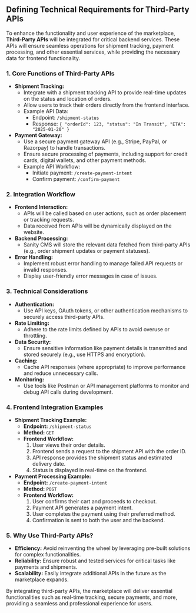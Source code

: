 ## Defining Technical Requirements for Third-Party APIs
To enhance the functionality and user experience of the marketplace, **Third-Party APIs** will be integrated for critical backend services. These APIs will ensure seamless operations for shipment tracking, payment processing, and other essential services, while providing the necessary data for frontend functionality.

### 1. Core Functions of Third-Party APIs
- **Shipment Tracking:**
  - Integrate with a shipment tracking API to provide real-time updates on the status and location of orders.
  - Allow users to track their orders directly from the frontend interface.
  - Example API Data:
    - Endpoint: `/shipment-status`
    - Response: `{ "orderId": 123, "status": "In Transit", "ETA": "2025-01-20" }`
- **Payment Gateway:**
  - Use a secure payment gateway API (e.g., Stripe, PayPal, or Razorpay) to handle transactions.
  - Ensure secure processing of payments, including support for credit cards, digital wallets, and other payment methods.
  - Example API Workflow:
    - Initiate payment: `/create-payment-intent`
    - Confirm payment: `/confirm-payment`

### 2. Integration Workflow
- **Frontend Interaction:**
  - APIs will be called based on user actions, such as order placement or tracking requests.
  - Data received from APIs will be dynamically displayed on the website.
- **Backend Processing:**
  - Sanity CMS will store the relevant data fetched from third-party APIs (e.g., order shipment updates or payment statuses).
- **Error Handling:**
  - Implement robust error handling to manage failed API requests or invalid responses.
  - Display user-friendly error messages in case of issues.

### 3. Technical Considerations
- **Authentication:**
  - Use API keys, OAuth tokens, or other authentication mechanisms to securely access third-party APIs.
- **Rate Limiting:**
  - Adhere to the rate limits defined by APIs to avoid overuse or throttling.
- **Data Security:**
  - Ensure sensitive information like payment details is transmitted and stored securely (e.g., use HTTPS and encryption).
- **Caching:**
  - Cache API responses (where appropriate) to improve performance and reduce unnecessary calls.
- **Monitoring:**
  - Use tools like Postman or API management platforms to monitor and debug API calls during development.

### 4. Frontend Integration Examples
- **Shipment Tracking Example:**
  - **Endpoint:** `/shipment-status`
  - **Method:** `GET`
  - **Frontend Workflow:**
    1. User views their order details.
    2. Frontend sends a request to the shipment API with the order ID.
    3. API response provides the shipment status and estimated delivery date.
    4. Status is displayed in real-time on the frontend.
- **Payment Processing Example:**
  - **Endpoint:** `/create-payment-intent`
  - **Method:** `POST`
  - **Frontend Workflow:**
    1. User confirms their cart and proceeds to checkout.
    2. Payment API generates a payment intent.
    3. User completes the payment using their preferred method.
    4. Confirmation is sent to both the user and the backend.

### 5. Why Use Third-Party APIs?
- **Efficiency:** Avoid reinventing the wheel by leveraging pre-built solutions for complex functionalities.
- **Reliability:** Ensure robust and tested services for critical tasks like payments and shipments.
- **Scalability:** Easily integrate additional APIs in the future as the marketplace expands.

By integrating third-party APIs, the marketplace will deliver essential functionalities such as real-time tracking, secure payments, and more, providing a seamless and professional experience for users.